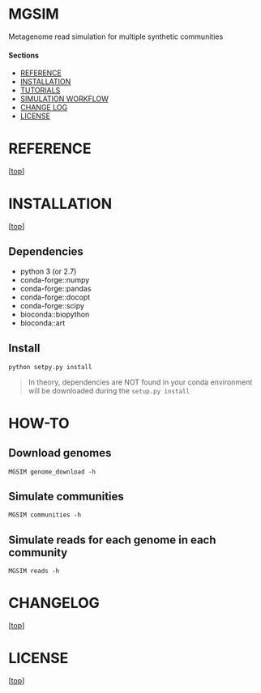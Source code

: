 MGSIM
=====

Metagenome read simulation for multiple synthetic communities
 

#### Sections

- [REFERENCE](#reference)
- [INSTALLATION](#installation)
- [TUTORIALS](#tutorials)
- [SIMULATION WORKFLOW](#simulation_workflow)
- [CHANGE LOG](#changelog)
- [LICENSE](#license)


# REFERENCE

[[top](#sections)]


# INSTALLATION

[[top](#sections)]

## Dependencies

* python 3 (or 2.7)
* conda-forge::numpy
* conda-forge::pandas
* conda-forge::docopt
* conda-forge::scipy
* bioconda::biopython
* bioconda::art

## Install

`python setpy.py install`

> In theory, dependencies are NOT found in your conda
environment will be downloaded during the `setup.py install`

# HOW-TO

## Download genomes

`MGSIM genome_download -h`

## Simulate communities

`MGSIM communities -h`

## Simulate reads for each genome in each community

`MGSIM reads -h`


# CHANGELOG

[[top](#sections)]


# LICENSE

[[top](#sections)]

